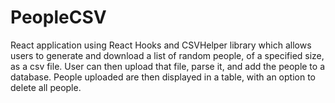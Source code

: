 # PeopleCSV

React application using React Hooks and CSVHelper library which allows users to generate and download a list of random people, of a specified size, as a csv file.
User can then upload that file, parse it, and add the people to a database.
People uploaded are then displayed in a table, with an option to delete all people.
